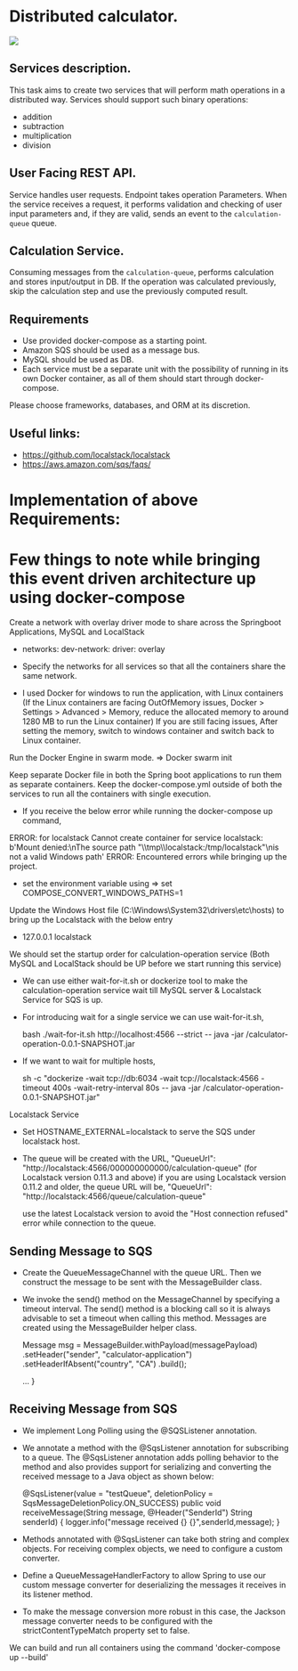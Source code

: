 # Distributed calculator.

![](./diagram.png)

## Services description.

This task aims to create two services that will perform math operations in a distributed way. Services should support such binary operations:
- addition
- subtraction
- multiplication
- division

## User Facing REST API. 
Service handles user requests. Endpoint takes operation
Parameters. When the service receives a request, it performs validation and checking of user input parameters and, if they are valid, sends an event to the `calculation-queue` queue.

## Calculation Service. 
Consuming messages from the `calculation-queue`, performs calculation and stores input/output in DB. If the operation was calculated previously, skip the calculation step and use the previously computed result.

## Requirements
- Use provided docker-compose as a starting point.
- Amazon SQS should be used as a message bus.
- MySQL should be used as DB. 
- Each service must be a separate unit with the possibility of running in its own Docker container, as all of them should start through docker-compose.


Please choose frameworks, databases, and ORM at its discretion. 

## Useful links:

- https://github.com/localstack/localstack
- https://aws.amazon.com/sqs/faqs/

# Implementation of above Requirements:
# Few things to note while bringing this event driven architecture up using docker-compose

Create a network with overlay driver mode to share across the Springboot Applications, MySQL and LocalStack

- networks:
	dev-network:
	  driver: overlay

- Specify the networks for all services so that all the containers share the same network. 

- I used Docker for windows to run the application, with Linux containers (If the Linux containers are facing OutOfMemory issues, Docker > Settings > Advanced > Memory, reduce the allocated memory to around 1280 MB to run the Linux container)
  If you are still facing issues, After setting the memory, switch to windows container and switch back to Linux container.

Run the Docker Engine in swarm mode. => Docker swarm init

Keep separate Docker file in both the Spring boot applications to run them as separate containers. Keep the docker-compose.yml outside of both the services to run all the containers with single execution.

- If you receive the below error while running the docker-compose up command,

ERROR: for localstack  Cannot create container for service localstack: b'Mount denied:\nThe source path "\\\\tmp\\\\localstack:/tmp/localstack"\nis not a valid Windows path'
ERROR: Encountered errors while bringing up the project.

- set the environment variable using => set COMPOSE_CONVERT_WINDOWS_PATHS=1

Update the Windows Host file (C:\Windows\System32\drivers\etc\hosts) to bring up the Localstack with the below entry

- 127.0.0.1 localstack
	
We should set the startup order for calculation-operation service (Both MySQL and LocalStack should be UP before we start running this service)

- We can use either wait-for-it.sh or dockerize tool to make the calculation-operation service wait till MySQL server & Localstack Service for SQS is up.

- For introducing wait for a single service we can use wait-for-it.sh,

  bash ./wait-for-it.sh http://localhost:4566 --strict -- java -jar /calculator-operation-0.0.1-SNAPSHOT.jar
  
- If we want to wait for multiple hosts,

  sh -c "dockerize -wait tcp://db:6034 -wait tcp://localstack:4566 -timeout 400s -wait-retry-interval 80s -- java -jar /calculator-operation-0.0.1-SNAPSHOT.jar"

Localstack Service

- Set HOSTNAME_EXTERNAL=localstack to serve the SQS under localstack host.

- The queue will be created with the URL, "QueueUrl": "http://localstack:4566/000000000000/calculation-queue" (for Localstack version 0.11.3 and above)
  if you are using Localstack version 0.11.2 and older, the queue URL will be, "QueueUrl": "http://localstack:4566/queue/calculation-queue" 

  use the latest Localstack version to avoid the "Host connection refused" error while connection to the queue.

## Sending Message to SQS

- Create the QueueMessageChannel with the queue URL. Then we construct the message to be sent with the MessageBuilder class.
- We invoke the send() method on the MessageChannel by specifying a timeout interval. The send() method is a blocking call so it is always advisable to set a timeout when calling this method. Messages are created using the MessageBuilder helper class. 

	Message<String> msg = MessageBuilder.withPayload(messagePayload)
	 .setHeader("sender", "calculator-application")
	 .setHeaderIfAbsent("country", "CA")
	 .build();
	
	...
	}

## Receiving Message from SQS

- We implement Long Polling using the @SQSListener annotation.
- We annotate a method with the @SqsListener annotation for subscribing to a queue. The @SqsListener annotation adds polling behavior to the method and also provides support for serializing and converting the received message to a Java object as shown below:

  @SqsListener(value = "testQueue", deletionPolicy = SqsMessageDeletionPolicy.ON_SUCCESS)
  public void receiveMessage(String message, 
    @Header("SenderId") String senderId) {
    logger.info("message received {} {}",senderId,message);
  }
- Methods annotated with @SqsListener can take both string and complex objects. For receiving complex objects, we need to configure a custom converter.
- Define a QueueMessageHandlerFactory to allow Spring to use our custom message converter for deserializing the messages it receives in its listener method.
- To make the message conversion more robust in this case, the Jackson message converter needs to be configured with the strictContentTypeMatch property set to false.  

We can build and run all containers using the command 'docker-compose up --build'
